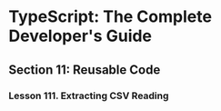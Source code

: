 # TypeScript: The Complete Developer's Guide

## Section 11: Reusable Code

### Lesson 111. Extracting CSV Reading
